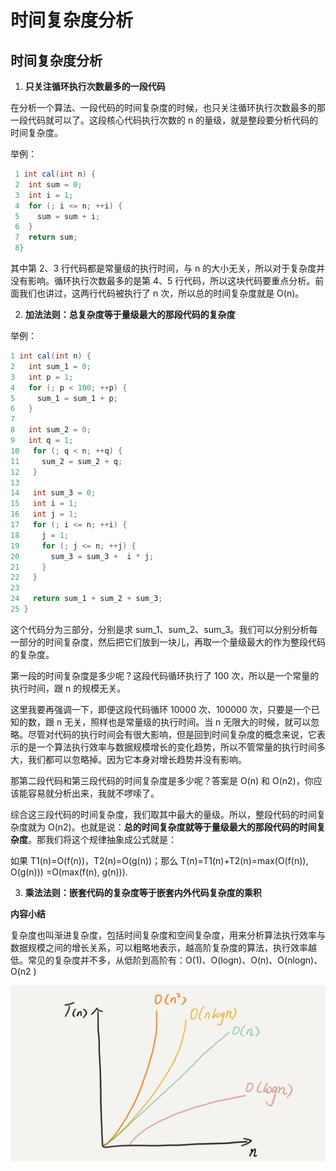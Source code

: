 # 时间复杂度分析
## 时间复杂度分析
1. **只关注循环执行次数最多的一段代码**

​	在分析一个算法、一段代码的时间复杂度的时候，也只关注循环执行次数最多的那一段代码就可以了。这段核心代码执行次数的 n 的量级，就是整段要分析代码的时间复杂度。

举例：

```java
 1 int cal(int n) {
 2  int sum = 0;
 3  int i = 1;
 4  for (; i <= n; ++i) {
 5    sum = sum + i;
 6  }
 7  return sum;
 8}

```

其中第 2、3 行代码都是常量级的执行时间，与 n 的大小无关，所以对于复杂度并没有影响。循环执行次数最多的是第 4、5 行代码，所以这块代码要重点分析。前面我们也讲过，这两行代码被执行了 n 次，所以总的时间复杂度就是 O(n)。

2. **加法法则：总复杂度等于量级最大的那段代码的复杂度**

举例：

```java
1 int cal(int n) {
2   int sum_1 = 0;
3   int p = 1;
4   for (; p < 100; ++p) {
5     sum_1 = sum_1 + p;
6   }
7 
8   int sum_2 = 0;
9   int q = 1;
10   for (; q < n; ++q) {
11     sum_2 = sum_2 + q;
12   }
13 
14   int sum_3 = 0;
15   int i = 1;
16   int j = 1;
17   for (; i <= n; ++i) {
18     j = 1; 
19     for (; j <= n; ++j) {
20       sum_3 = sum_3 +  i * j;
21     }
22   }
23 
24   return sum_1 + sum_2 + sum_3;
25 }
```

这个代码分为三部分，分别是求 sum_1、sum_2、sum_3。我们可以分别分析每一部分的时间复杂度，然后把它们放到一块儿，再取一个量级最大的作为整段代码的复杂度。

第一段的时间复杂度是多少呢？这段代码循环执行了 100 次，所以是一个常量的执行时间，跟 n 的规模无关。

这里我要再强调一下，即便这段代码循环 10000 次、100000 次，只要是一个已知的数，跟 n 无关，照样也是常量级的执行时间。当 n 无限大的时候，就可以忽略。尽管对代码的执行时间会有很大影响，但是回到时间复杂度的概念来说，它表示的是一个算法执行效率与数据规模增长的变化趋势，所以不管常量的执行时间多大，我们都可以忽略掉。因为它本身对增长趋势并没有影响。

那第二段代码和第三段代码的时间复杂度是多少呢？答案是 O(n) 和 O(n2)，你应该能容易就分析出来，我就不啰嗦了。

综合这三段代码的时间复杂度，我们取其中最大的量级。所以，整段代码的时间复杂度就为 O(n2)。也就是说：**总的时间复杂度就等于量级最大的那段代码的时间复杂度**。那我们将这个规律抽象成公式就是：

如果 T1(n)=O(f(n))，T2(n)=O(g(n))；那么 T(n)=T1(n)+T2(n)=max(O(f(n)), O(g(n))) =O(max(f(n), g(n))).

3. **乘法法则：嵌套代码的复杂度等于嵌套内外代码复杂度的乘积**





**内容小结**

​	复杂度也叫渐进复杂度，包括时间复杂度和空间复杂度，用来分析算法执行效率与数据规模之间的增长关系，可以粗略地表示，越高阶复杂度的算法，执行效率越低。常见的复杂度并不多，从低阶到高阶有：O(1)、O(logn)、O(n)、O(nlogn)、O(n2 )

![img](resource/时间复杂度.png)
